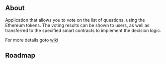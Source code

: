 ## About  

Application that allows you to vote on the list of questions, using the Ethereum tokens. The voting results can be shown to users, as well as transferred to the specified smart contracts to implement the decision logic.  

For more details goto [wiki](https://github.com/Neos1/vo_main/wiki)  

## Roadmap  

